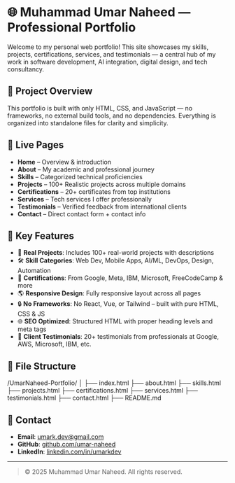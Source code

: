 # 🌐 Muhammad Umar Naheed — Professional Portfolio

Welcome to my personal web portfolio! This site showcases my skills, projects, certifications, services, and testimonials — a central hub of my work in software development, AI integration, digital design, and tech consultancy.

## 📁 Project Overview

This portfolio is built with only HTML, CSS, and JavaScript — no frameworks, no external build tools, and no dependencies. Everything is organized into standalone files for clarity and simplicity.

## 📄 Live Pages

- **Home** – Overview & introduction  
- **About** – My academic and professional journey  
- **Skills** – Categorized technical proficiencies  
- **Projects** – 100+ Realistic projects across multiple domains  
- **Certifications** – 20+ certificates from top institutions  
- **Services** – Tech services I offer professionally  
- **Testimonials** – Verified feedback from international clients  
- **Contact** – Direct contact form + contact info

## 🎯 Key Features

- 💼 **Real Projects**: Includes 100+ real-world projects with descriptions  
- 🛠️ **Skill Categories**: Web Dev, Mobile Apps, AI/ML, DevOps, Design, Automation  
- 📃 **Certifications**: From Google, Meta, IBM, Microsoft, FreeCodeCamp & more  
- 🌎 **Responsive Design**: Fully responsive layout across all pages  
- 🔒 **No Frameworks**: No React, Vue, or Tailwind – built with pure HTML, CSS & JS  
- 🌐 **SEO Optimized**: Structured HTML with proper heading levels and meta tags  
- 🤝 **Client Testimonials**: 20+ testimonials from professionals at Google, AWS, Microsoft, IBM, etc.

## 📂 File Structure

/UmarNaheed-Portfolio/
│
├── index.html
├── about.html
├── skills.html
├── projects.html
├── certifications.html
├── services.html
├── testimonials.html
├── contact.html
├── README.md


## 📧 Contact

- **Email**: umark.dev@gmail.com  
- **GitHub**: [github.com/umar-naheed](https://github.com/umar-naheed)  
- **LinkedIn**: [linkedin.com/in/umarkdev](https://linkedin.com/in/umarkdev)

---

> © 2025 Muhammad Umar Naheed. All rights reserved.

